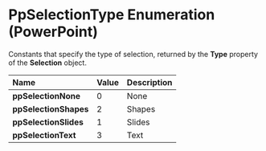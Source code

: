 
# PpSelectionType Enumeration (PowerPoint)

Constants that specify the type of selection, returned by the  **Type** property of the **Selection** object.



|**Name**|**Value**|**Description**|
|:-----|:-----|:-----|
|**ppSelectionNone**|0|None|
|**ppSelectionShapes**|2|Shapes|
|**ppSelectionSlides**|1|Slides|
|**ppSelectionText**|3|Text|
